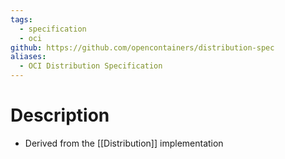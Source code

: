 ```yaml
---
tags:
  - specification
  - oci
github: https://github.com/opencontainers/distribution-spec
aliases:
  - OCI Distribution Specification
---
```

# Description
- Derived from the [[Distribution]] implementation